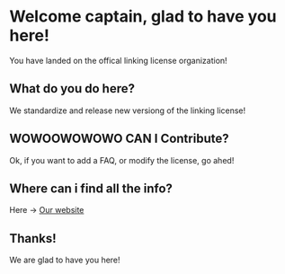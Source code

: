 # Welcome captain, glad to have you here!

You have landed on the offical linking license organization! 

## What do you do here?

We standardize and release new versiong of the linking license!

## WOWOOWOWOWO CAN I Contribute?

Ok, if you want to add a FAQ, or modify the license, go ahed!

## Where can i find all the info?

Here -> [Our website](https://www.linkinglicense.gihtub.io)

## Thanks!

We are glad to have you here!
